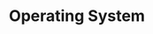 ---
layout: tag-blog
title: Operating System
slug: OS
category: cs
menu: false
order: 2
header-img: "/img/network-logo.png"
---